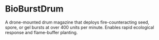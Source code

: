 # BioBurstDrum

A drone-mounted drum magazine that deploys fire-counteracting seed, spore, or gel bursts at over 400 units per minute. Enables rapid ecological response and flame-buffer planting.
